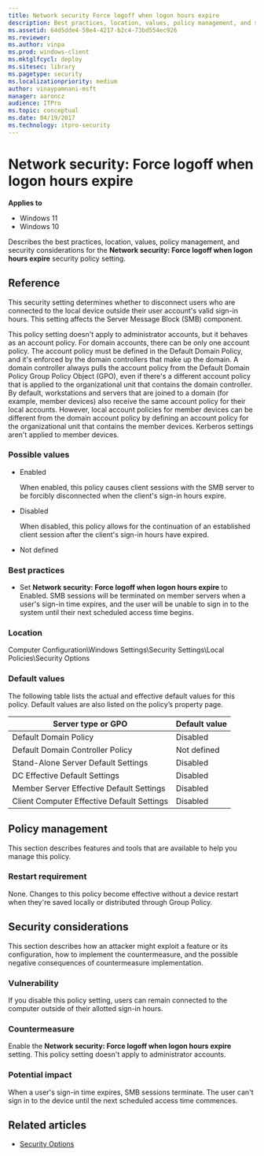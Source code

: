 ```yaml
---
title: Network security Force logoff when logon hours expire 
description: Best practices, location, values, policy management, and security considerations for the policy setting, Network security Force logoff when logon hours expire.
ms.assetid: 64d5dde4-58e4-4217-b2c4-73bd554ec926
ms.reviewer: 
ms.author: vinpa
ms.prod: windows-client
ms.mktglfcycl: deploy
ms.sitesec: library
ms.pagetype: security
ms.localizationpriority: medium
author: vinaypamnani-msft
manager: aaroncz
audience: ITPro
ms.topic: conceptual
ms.date: 04/19/2017
ms.technology: itpro-security
---
```


# Network security: Force logoff when logon hours expire

**Applies to**
-   Windows 11
-   Windows 10

Describes the best practices, location, values, policy management, and security considerations for the **Network security: Force logoff when logon hours expire** security policy setting.

## Reference

This security setting determines whether to disconnect users who are connected to the local device outside their user account's valid sign-in hours. This setting affects the Server Message Block (SMB) component.

This policy setting doesn't apply to administrator accounts, but it behaves as an account policy. For domain accounts, there can be only one account policy. The account policy must be defined in the Default Domain Policy, and it's enforced by the domain controllers that make up the domain. A domain controller always pulls the account policy from the Default Domain Policy Group Policy Object (GPO), even if there's a different account policy that is applied to the organizational unit that contains the domain controller. By default, workstations and servers that are joined to a domain (for example, member devices) also receive the same account policy for their local accounts. However, local account policies for member devices can be different from the domain account policy by defining an account policy for the organizational unit that contains the member devices. Kerberos settings aren't applied to member devices.

### Possible values

-   Enabled

    When enabled, this policy causes client sessions with the SMB server to be forcibly disconnected when the client's sign-in hours expire.

-   Disabled

    When disabled, this policy allows for the continuation of an established client session after the client's sign-in hours have expired.

-   Not defined

### Best practices

-   Set **Network security: Force logoff when logon hours expire** to Enabled. SMB sessions will be terminated on member servers when a user's sign-in time expires, and the user will be unable to sign in to the system until their next scheduled access time begins.

### Location

Computer Configuration\\Windows Settings\\Security Settings\\Local Policies\\Security Options

### Default values

The following table lists the actual and effective default values for this policy. Default values are also listed on the policy’s property page.

| Server type or GPO | Default value |
| - | - |
| Default Domain Policy| Disabled| 
| Default Domain Controller Policy| Not defined| 
| Stand-Alone Server Default Settings | Disabled| 
| DC Effective Default Settings | Disabled| 
| Member Server Effective Default Settings | Disabled| 
| Client Computer Effective Default Settings | Disabled| 
 
## Policy management

This section describes features and tools that are available to help you manage this policy.

### Restart requirement

None. Changes to this policy become effective without a device restart when they're saved locally or distributed through Group Policy.

## Security considerations

This section describes how an attacker might exploit a feature or its configuration, how to implement the countermeasure, and the possible negative consequences of countermeasure implementation.

### Vulnerability

If you disable this policy setting, users can remain connected to the computer outside of their allotted sign-in hours.

### Countermeasure

Enable the **Network security: Force logoff when logon hours expire** setting. This policy setting doesn't apply to administrator accounts.

### Potential impact

When a user's sign-in time expires, SMB sessions terminate. The user can't sign in to the device until the next scheduled access time commences.

## Related articles

- [Security Options](security-options.md)
